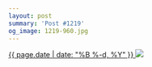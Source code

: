 ```yaml
---
layout: post
summary: 'Post #1219'
og_image: 1219-960.jpg
---
```


<p>
 <time>
  <a href="/1219">
   {{ page.date | date: "%B %-d, %Y" }}
  </a>
 </time>
 <a href="/1219">
  <img sizes="(min-width: 700px) 50vw, calc(100vw - 2rem)" src="{{ site.assets_url }}/1219-480.jpg" srcset="{{ site.assets_url }}/1219-240.jpg 240w, {{ site.assets_url }}/1219-480.jpg 480w, {{ site.assets_url }}/1219-720.jpg 720w, {{ site.assets_url }}/1219-960.jpg 960w"/>
 </a>
</p>
